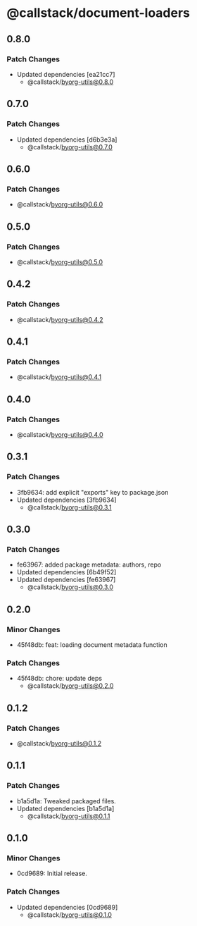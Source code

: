 # @callstack/document-loaders

## 0.8.0

### Patch Changes

- Updated dependencies [ea21cc7]
  - @callstack/byorg-utils@0.8.0

## 0.7.0

### Patch Changes

- Updated dependencies [d6b3e3a]
  - @callstack/byorg-utils@0.7.0

## 0.6.0

### Patch Changes

- @callstack/byorg-utils@0.6.0

## 0.5.0

### Patch Changes

- @callstack/byorg-utils@0.5.0

## 0.4.2

### Patch Changes

- @callstack/byorg-utils@0.4.2

## 0.4.1

### Patch Changes

- @callstack/byorg-utils@0.4.1

## 0.4.0

### Patch Changes

- @callstack/byorg-utils@0.4.0

## 0.3.1

### Patch Changes

- 3fb9634: add explicit "exports" key to package.json
- Updated dependencies [3fb9634]
  - @callstack/byorg-utils@0.3.1

## 0.3.0

### Patch Changes

- fe63967: added package metadata: authors, repo
- Updated dependencies [6b49f52]
- Updated dependencies [fe63967]
  - @callstack/byorg-utils@0.3.0

## 0.2.0

### Minor Changes

- 45f48db: feat: loading document metadata function

### Patch Changes

- 45f48db: chore: update deps
  - @callstack/byorg-utils@0.2.0

## 0.1.2

### Patch Changes

- @callstack/byorg-utils@0.1.2

## 0.1.1

### Patch Changes

- b1a5d1a: Tweaked packaged files.
- Updated dependencies [b1a5d1a]
  - @callstack/byorg-utils@0.1.1

## 0.1.0

### Minor Changes

- 0cd9689: Initial release.

### Patch Changes

- Updated dependencies [0cd9689]
  - @callstack/byorg-utils@0.1.0
